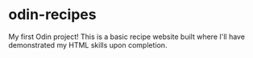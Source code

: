 # odin-recipes
My first Odin project!
This is a basic recipe website built where I'll have demonstrated my HTML skills upon completion.